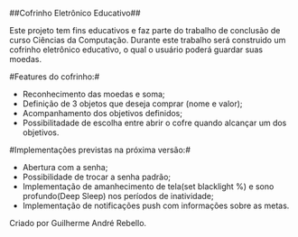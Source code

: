 ##Cofrinho Eletrônico Educativo##

Este projeto tem fins educativos e faz parte do trabalho de conclusão de curso Ciências da Computação.
Durante este trabalho será construido um cofrinho eletrônico educativo, o qual o usuário poderá guardar suas moedas.

#Features do cofrinho:#
 - Reconhecimento das moedas e soma;
 - Definição de 3 objetos que deseja comprar (nome e valor);
 - Acompanhamento dos objetivos definidos;
 - Possibilitadade de escolha entre abrir o cofre quando alcançar um dos objetivos.

#Implementações previstas na próxima versão:#
 - Abertura com a senha;
 - Possibilidade de trocar a senha padrão;
 - Implementação de amanhecimento de tela(set blacklight %) e sono profundo(Deep Sleep) nos períodos de inatividade;
 - Implementação de notificações push com informações sobre as metas.

Criado por Guilherme André Rebello.